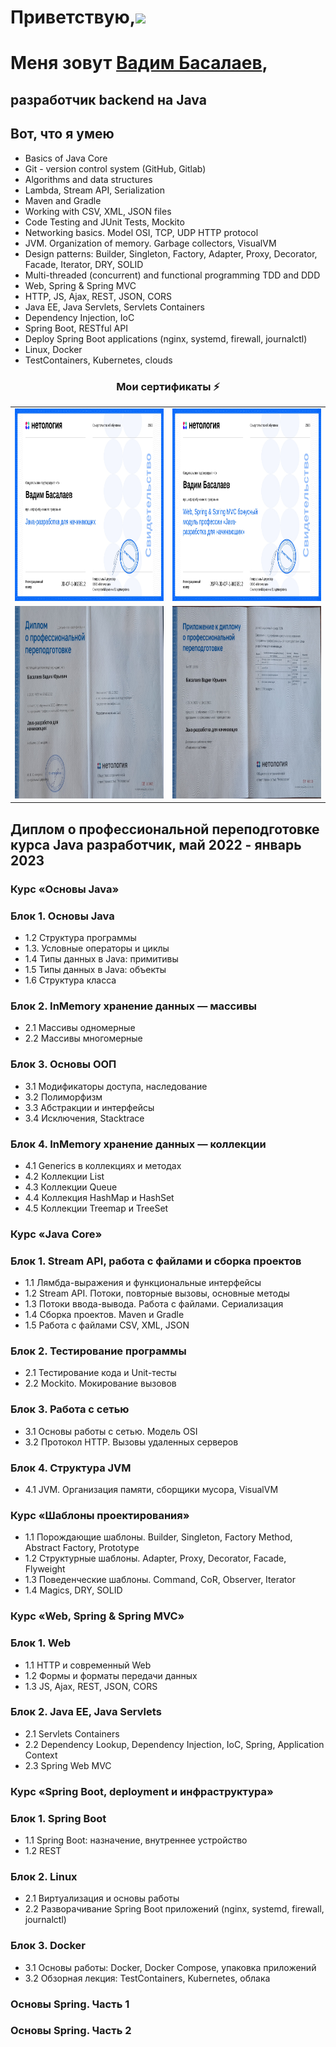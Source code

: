 <h1 align="">Приветствую,<img src="https://github.com/blackcater/blackcater/raw/main/images/Hi.gif" height="32"/></h1>  
<h1 align="">Меня зовут <a href="https://github.com/VadimBasa" target="_blank">Вадим Басалаев</a>,</h1>

<h2 align="">разработчик backend на Java </h2>


## Вот, что я умею

- Basics of Java Core
- Git - version control system (GitHub, Gitlab)
- Algorithms and data structures
- Lambda, Stream API, Serialization
- Maven and Gradle
- Working with CSV, XML, JSON files
- Code Testing and JUnit Tests, Mockito 
- Networking basics. Model OSI, TCP, UDP HTTP protocol
- JVM. Organization of memory. Garbage collectors, VisualVM
- Design patterns: Builder, Singleton, Factory, Adapter, Proxy, Decorator, Facade, Iterator, DRY, SOLID
- Multi-threaded (concurrent) and functional programming TDD and DDD
- Web, Spring & Spring MVC
- HTTP, JS, Ajax, REST, JSON, CORS
- Java EE, Java Servlets, Servlets Containers
- Dependency Injection, IoC
- Spring Boot, RESTful API
- Deploy Spring Boot applications (nginx, systemd, firewall, journalctl)
- Linux, Docker
- TestContainers, Kubernetes, clouds

<!--
![Top Langs](https://github-readme-stats.vercel.app/api/top-langs/?username=mySkillsKit&layout=compact&hide=css,html)

![mySkillsKit github stats](https://github-readme-stats.vercel.app/api?username=mySkillsKit&count_private=true&show_icons=true&theme=onedark)
-->

<h3 align="center">Мои сертификаты ⚡ </h3>
<table>
  <tr>
    <td><img src="https://github.com/VadimBasa/Sertificate/blob/main/certificateBasik.jpg" width="438" height="308" alt="1_certificateBasics.jpg"></td>
    <td><img src="https://github.com/VadimBasa/Sertificate/blob/main/certificateSpring.jpg" width="438" height="308" alt="2_certificate_Spring.jpg"></td>
  </tr>
  <tr>
    <td><img src="https://github.com/VadimBasa/Sertificate/blob/main/Diplom.jpg" width="438" height="308" alt="3_Diplom.jpg"></td>
    <td><img src="https://github.com/VadimBasa/Sertificate/blob/main/DiplomAdd.jpg" width="438" height="308" alt="4_Diplom_Add.jpg"></td>
  </tr>
 <!--
  <tr>
    <td><img src="https://github.com/mySkillsKit/CV/blob/main/Certificate/Jpeg/5_certificate_HTML.CSS.jpg" width="438" height="308" alt="5_certificate_HTML.CSS.jpg"></td>
    <td><img src="https://github.com/mySkillsKit/CV/blob/main/Certificate/Jpeg/6_certInternshipSber2022.jpg" width="438" height="308" alt="6_certInternshipSber2022.jpg"> </td>
  </tr>
 
  <tr>
    <td><img src="https://github.com/mySkillsKit/CV/blob/main/Certificate/Jpeg/7_certificate_DesingPatterns.jpg" width="438" height="308" alt="7_certificate_DesingPatterns.jpg"></td>
    <td><img src="https://github.com/mySkillsKit/CV/blob/main/Certificate/Jpeg/8_certificate_multithread.jpg" width="438" height="308" alt="8_certificate_multithread.jpg"></td>
  </tr>
  
   <tr>
    <td><img src="https://github.com/mySkillsKit/CV/blob/main/Certificate/Jpeg/9_certificateWebSpringAndSpring%20MVC.jpg" width="438" height="308" alt="9_certificateWebSpringAndSpring%20MVC.jpg"></td>
    <td><img src="https://github.com/mySkillsKit/CV/blob/main/Certificate/Jpeg/10_certificate_Spring%20Boot_deployment.jpg" width="438" height="308" alt="10_certificate_Spring%20Boot_deployment.jpg"> </td>
  </tr>
  
  <tr>
    <td><img src="https://github.com/mySkillsKit/CV/blob/main/Certificate/Jpeg/11_stepik-certificate-187-48a55d8.jpg" width="438" height="308" alt="11_stepik-certificate-187-48a55d8.jpg"></td>
    <td><img src="https://github.com/mySkillsKit/CV/blob/main/Certificate/Jpeg/12_certificate_database_spring_security.jpg" width="438" height="308" alt="ertificate_database_spring_security.jpg"> </td>
  </tr>
 
  <tr>
    <td><img src="https://github.com/mySkillsKit/CV/blob/main/Certificate/Jpeg/certificate-ylab.jpg" width="438" height="308" alt="certificate-ylab.jpg"></td>
    <td><img src="https://raw.githubusercontent.com/mySkillsKit/CV/main/Certificate/Jpeg/certificate_Java_Developer.jpg" width="438" height="308" alt="certificate_Java_Developer"> </td>
  </tr>
  -->
  
</table>


<!--
**mySkillsKit/mySkillsKit** is a ✨ _special_ ✨ repository because its `README.md` (this file) appears on your GitHub profile.

Here are some ideas to get you started:

- 🔭 I’m currently working on ...
- 🌱 I’m currently learning ...
- 👯 I’m looking to collaborate on ...
- 🤔 I’m looking for help with ...
- 💬 Ask me about ...
- 📫 How to reach me: ...
- 😄 Pronouns: ...
- ⚡ Fun fact: ...
-->
## Диплом о профессиональной переподготовке курса Java разработчик, май 2022 - январь 2023
### Курс «Основы Java»
### Блок 1. Основы Java
- 1.2 Структура программы
- 1.3. Условные операторы и циклы
- 1.4 Типы данных в Java: примитивы
- 1.5 Типы данных в Java: объекты
- 1.6 Структура класса
### Блок 2. InMemory хранение данных — массивы
- 2.1 Массивы одномерные
- 2.2 Массивы многомерные
### Блок 3. Основы ООП
- 3.1 Модификаторы доступа, наследование
- 3.2 Полиморфизм
- 3.3 Абстракции и интерфейсы
- 3.4 Исключения, Stacktrace
### Блок 4. InMemory хранение данных — коллекции
- 4.1 Generics в коллекциях и методах
- 4.2 Коллекции List
- 4.3 Коллекции Queue
- 4.4 Коллекция HashMap и HashSet
- 4.5 Коллекции Treemap и TreeSet
### Курс «Java Core»
### Блок 1. Stream API, работа с файлами и сборка проектов
- 1.1 Лямбда-выражения и функциональные интерфейсы
- 1.2 Stream API. Потоки, повторные вызовы, основные методы
- 1.3 Потоки ввода-вывода. Работа с файлами. Сериализация
- 1.4 Сборка проектов. Maven и Gradle
- 1.5 Работа с файлами CSV, XML, JSON
### Блок 2. Тестирование программы
- 2.1 Тестирование кода и Unit-тесты
- 2.2 Mockito. Мокирование вызовов
### Блок 3. Работа с сетью
- 3.1 Основы работы с сетью. Модель OSI
- 3.2 Протокол HTTP. Вызовы удаленных серверов
### Блок 4. Структура JVM
- 4.1 JVM. Организация памяти, сборщики мусора, VisualVM
### Курс «Шаблоны проектирования»
- 1.1 Порождающие шаблоны. Builder, Singleton, Factory Method, Abstract Factory, Prototype
- 1.2 Структурные шаблоны. Adapter, Proxy, Decorator, Facade, Flyweight
- 1.3 Поведенческие шаблоны. Command, CoR, Observer, Iterator
- 1.4 Magics, DRY, SOLID
### Курс «Web, Spring & Spring MVC»
### Блок 1. Web
- 1.1 HTTP и современный Web
- 1.2 Формы и форматы передачи данных
- 1.3 JS, Ajax, REST, JSON, CORS
### Блок 2. Java EE, Java Servlets
- 2.1 Servlets Containers
- 2.2 Dependency Lookup, Dependency Injection, IoC, Spring, Application Context
- 2.3 Spring Web MVC
### Курс «Spring Boot, deployment и инфраструктура»
### Блок 1. Spring Boot
- 1.1 Spring Boot: назначение, внутреннее устройство
- 1.2 REST
### Блок 2. Linux
- 2.1 Виртуализация и основы работы
- 2.2 Разворачивание Spring Boot приложений (nginx, systemd, firewall, journalctl)
### Блок 3. Docker
- 3.1 Основы работы: Docker, Docker Compose, упаковка приложений
- 3.2 Обзорная лекция: TestContainers, Kubernetes, облака
### Основы Spring. Часть 1
### Основы Spring. Часть 2

